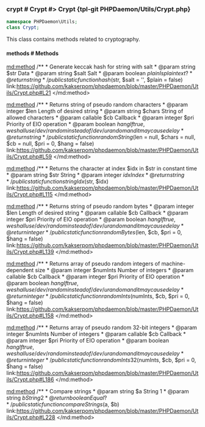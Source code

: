 ### crypt # Crypt #> Crypt {tpl-git PHPDaemon/Utils/Crypt.php}

```php
namespace PHPDaemon\Utils;
class Crypt;
```

This class contains methods related to cryptography.

<!-- include-namespace path="\PHPDaemon\Utils\Crypt" level="" access="" -->
#### methods # Methods

<md:method>
/**
	 * Generate keccak hash for string with salt
	 * @param  string  $str   Data
	 * @param  string  $salt  Salt
	 * @param  boolean $plain Is plain text?
	 * @return string
	 */
public static function hash($str, $salt = '', $plain = false)
link:https://github.com/kakserpom/phpdaemon/blob/master/PHPDaemon/Utils/Crypt.php#L21
</md:method>

<md:method>
/**
	 * Returns string of pseudo random characters
	 * @param  integer  $len   Length of desired string
	 * @param  string   $chars String of allowed characters
	 * @param  callable $cb    Callback
	 * @param  integer  $pri   Priority of EIO operation
	 * @param  boolean  $hang  If true, we shall use /dev/random instead of /dev/urandom and it may cause delay
	 * @return string
	 */
public static function randomString($len = null, $chars = null, $cb = null, $pri = 0, $hang = false)
link:https://github.com/kakserpom/phpdaemon/blob/master/PHPDaemon/Utils/Crypt.php#L59
</md:method>

<md:method>
/**
	 * Returns the character at index $idx in $str in constant time
	 * @param  string  $str String
	 * @param  integer $idx Index
	 * @return string
	 */
public static function stringIdx($str, $idx)
link:https://github.com/kakserpom/phpdaemon/blob/master/PHPDaemon/Utils/Crypt.php#L115
</md:method>

<md:method>
/**
	 * Returns string of pseudo random bytes
	 * @param  integer  $len  Length of desired string
	 * @param  callable $cb   Callback
	 * @param  integer  $pri  Priority of EIO operation
	 * @param  boolean  $hang If true, we shall use /dev/random instead of /dev/urandom and it may cause delay
	 * @return integer
	 */
public static function randomBytes($len, $cb, $pri = 0, $hang = false)
link:https://github.com/kakserpom/phpdaemon/blob/master/PHPDaemon/Utils/Crypt.php#L139
</md:method>

<md:method>
/**
	 * Returns array of pseudo random integers of machine-dependent size
	 * @param  integer  $numInts Number of integers
	 * @param  callable $cb      Callback
	 * @param  integer  $pri     Priority of EIO operation
	 * @param  boolean  $hang    If true, we shall use /dev/random instead of /dev/urandom and it may cause delay
	 * @return integer
	 */
public static function randomInts($numInts, $cb, $pri = 0, $hang = false)
link:https://github.com/kakserpom/phpdaemon/blob/master/PHPDaemon/Utils/Crypt.php#L158
</md:method>

<md:method>
/**
	 * Returns array of pseudo random 32-bit integers
	 * @param  integer  $numInts Number of integers
	 * @param  callable $cb      Callback
	 * @param  integer  $pri     Priority of EIO operation
	 * @param  boolean  $hang    If true, we shall use /dev/random instead of /dev/urandom and it may cause delay
	 * @return integer
	 */
public static function randomInts32($numInts, $cb, $pri = 0, $hang = false)
link:https://github.com/kakserpom/phpdaemon/blob/master/PHPDaemon/Utils/Crypt.php#L186
</md:method>

<md:method>
/**
	 * Compare strings
	 * @param  string  $a String 1
	 * @param  string  $b String 2
	 * @return boolean    Equal?
	 */
public static function compareStrings($a, $b)
link:https://github.com/kakserpom/phpdaemon/blob/master/PHPDaemon/Utils/Crypt.php#L228
</md:method>

<div class="clearboth"></div>


<!--/ include-namespace -->
